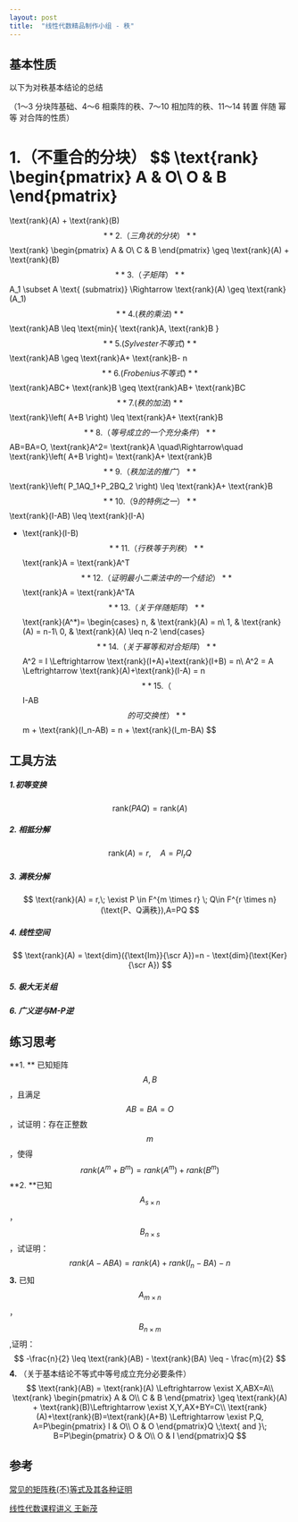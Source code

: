 ```yaml
---
layout: post
title:  "线性代数精品制作小组 - 秩"
---
```


## 基本性质

以下为对秩基本结论的总结

（1～3 分块阵基础、4～6 相乘阵的秩、7～10 相加阵的秩、11～14 转置 伴随 幂等 对合阵的性质）

**1.（不重合的分块）**
$$
\text{rank}
\begin{pmatrix}
	A & O\\
	O & B
\end{pmatrix}
=
\text{rank}(A) + \text{rank}(B)
$$
**2.（三角状的分块）**
$$
\text{rank}
\begin{pmatrix}
	A & O\\
	C & B
\end{pmatrix}
\geq
\text{rank}(A) + \text{rank}(B)
$$
**3.（子矩阵）**
$$
A_1 \subset A \text{ (submatrix)} 
\Rightarrow
\text{rank}(A) \geq \text{rank}(A_1)
$$
**4. (秩的乘法)**
$$
\text{rank}AB
\leq
    \text{min}\{
        \text{rank}A,
        \text{rank}B
    \}
$$
**5. (Sylvester不等式)**
$$
\text{rank}AB
\geq
    \text{rank}A+
    \text{rank}B-
        n
$$
**6. (Frobenius不等式)**
$$
    \text{rank}ABC+
    \text{rank}B
\geq
    \text{rank}AB+
    \text{rank}BC
$$
**7. (秩的加法)**
$$
\text{rank}\left(
        A+B
    \right)
\leq
    \text{rank}A+
    \text{rank}B
$$
**8.（等号成立的一个充分条件）** 
$$
AB=BA=O,
    \text{rank}A^2=
    \text{rank}A
\quad\Rightarrow\quad
    \text{rank}\left(
        A+B
    \right)=
    \text{rank}A+
    \text{rank}B
$$
**9.（秩加法的推广）**
$$
\text{rank}\left(
        P_1AQ_1+P_2BQ_2
    \right)
\leq
    \text{rank}A+
    \text{rank}B
$$
**10.（9的特例之一）**
$$
\text{rank}(I-AB)
\leq
\text{rank}(I-A)
+ \text{rank}(I-B)
$$
**11. （行秩等于列秩）**
$$
    \text{rank}A
=   \text{rank}A^T
$$
**12.（证明最小二乘法中的一个结论）**
$$
\text{rank}A
=   \text{rank}A^TA
$$
**13.（关于伴随矩阵）**
$$
\text{rank}(A^*)=
\begin{cases}
	n,	& \text{rank}(A) = n\\
	1,  & \text{rank}(A) = n-1\\
	0,  & \text{rank}(A) \leq n-2
\end{cases}
$$
**14.（关于幂等和对合矩阵）**
$$
A^2 = I \Leftrightarrow
\text{rank}(I+A)+\text{rank}(I+B) = n\\
A^2 = A \Leftrightarrow
\text{rank}(A)+\text{rank}(I-A) = n
$$
**15.（ $$I-AB​$$ 的可交换性）**
$$
m + \text{rank}(I_n-AB) = n + \text{rank}(I_m-BA)
$$

## 工具方法

##### 1.初等变换

$$
\text{rank}(PAQ)=\text{rank}(A)
$$

##### 2. 相抵分解

$$
\text{rank}(A) = r,\quad A = P I_r Q
$$

##### 3. 满秩分解

$$
\text{rank}(A) = r,\; \exist P \in F^{m \times r} \; Q\in F^{r \times n}(\text{P、Q满秩}),A=PQ
$$

##### 4. 线性空间

$$
\text{rank}(A) = \text{dim}({\text{Im}}{\scr A})=n - \text{dim}(\text{Ker}{\scr A})
$$

##### 5. 极大无关组

##### 6. 广义逆与M-P逆

## 练习思考

**1. ** 已知矩阵 $$A,B$$，且满足 $$AB=BA=O$$  ，试证明：存在正整数 $$m$$，使得
$$
rank(A^m+B^m)=rank(A^m)+rank(B^m)
$$
**2. **已知 $$A_{s\times n}$$ ，$$B_{n\times s}$$ ，试证明：
$$
rank(A-ABA)=rank(A)+rank(I_n-BA)-n
$$
**3.** 已知 $$A_{m\times n}$$ ，$$B_{n\times m}$$ ,证明：
$$
-\frac{n}{2} \leq 
\text{rank}(AB) - \text{rank}(BA)
\leq - \frac{m}{2}
$$
**4.** （关于基本结论不等式中等号成立充分必要条件）
$$
\text{rank}(AB) = \text{rank}(A) \Leftrightarrow
\exist X,ABX=A\\
\text{rank}
\begin{pmatrix}
	A & O\\
	C & B
\end{pmatrix}
\geq
\text{rank}(A) + \text{rank}(B)\Leftrightarrow
\exist X,Y,AX+BY=C\\
\text{rank}(A)+\text{rank}(B)=\text{rank}(A+B) \Leftrightarrow
\exist P,Q,
A=P\begin{pmatrix}
	I & O\\
	O & O
\end{pmatrix}Q 
\;\text{  and  }\;
B=P\begin{pmatrix}
	O & O\\
	O & I
\end{pmatrix}Q 
$$

## 参考

[常见的矩阵秩(不)等式及其各种证明](https://zhuanlan.zhihu.com/p/55206421)

[线性代数课程讲义 王新茂](https://drive.wps.cn/view/l/svf35ku)

